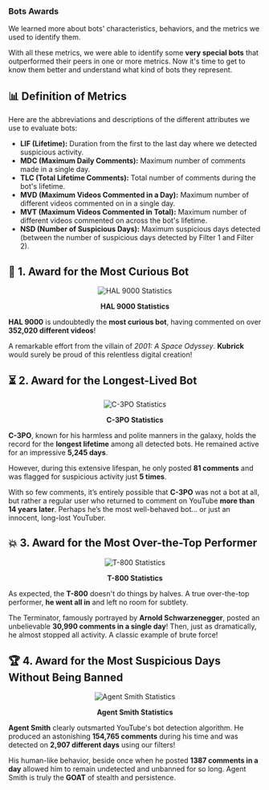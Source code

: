 ### Bots Awards 

We learned more about bots' characteristics, behaviors, and the metrics we used to identify them.  

With all these metrics, we were able to identify some **very special bots** that outperformed their peers in one or more metrics. Now it's time to get to know them better and understand what kind of bots they represent.


## 📊 **Definition of Metrics**

Here are the abbreviations and descriptions of the different attributes we use to evaluate bots:

- **LIF (Lifetime):** Duration from the first to the last day where we detected suspicious activity.  
- **MDC (Maximum Daily Comments):** Maximum number of comments made in a single day.  
- **TLC (Total Lifetime Comments):** Total number of comments during the bot's lifetime.  
- **MVD (Maximum Videos Commented in a Day):** Maximum number of different videos commented on in a single day.  
- **MVT (Maximum Videos Commented in Total):** Maximum number of different videos commented on across the bot's lifetime.  
- **NSD (Number of Suspicious Days):** Maximum suspicious days detected (between the number of suspicious days detected by Filter 1 and Filter 2).



## 🏅 **1. Award for the Most Curious Bot**

<div style="text-align: center;" id="lifetime_1">
  <img src="{{ site.baseurl }}/assets/data/bot_ranking/HAL_stats.svg" alt="HAL 9000 Statistics">
  <p><strong>HAL 9000 Statistics</strong></p>
</div>

**HAL 9000** is undoubtedly the **most curious bot**, having commented on over **352,020 different videos**!  

A remarkable effort from the villain of *2001: A Space Odyssey*. **Kubrick** would surely be proud of this relentless digital creation!



## ⏳ **2. Award for the Longest-Lived Bot**

<div style="text-align: center;" id="lifetime_1">
  <img src="{{ site.baseurl }}/assets/data/bot_ranking/C-3PO_stats.svg" alt="C-3PO Statistics">
  <p><strong>C-3PO Statistics</strong></p>
</div>

**C-3PO**, known for his harmless and polite manners in the galaxy, holds the record for the **longest lifetime** among all detected bots. He remained active for an impressive **5,245 days**.  

However, during this extensive lifespan, he only posted **81 comments** and was flagged for suspicious activity just **5 times**.  

With so few comments, it’s entirely possible that **C-3PO** was not a bot at all, but rather a regular user who returned to comment on YouTube **more than 14 years later**. Perhaps he’s the most well-behaved bot... or just an innocent, long-lost YouTuber.

## 💥 **3. Award for the Most Over-the-Top Performer**

<div style="text-align: center;" id="lifetime_1">
  <img src="{{ site.baseurl }}/assets/data/bot_ranking/T-800_stats.svg" alt="T-800 Statistics">
  <p><strong>T-800 Statistics</strong></p>
</div>

As expected, the **T-800** doesn't do things by halves. A true over-the-top performer, **he went all in** and left no room for subtlety.  

The Terminator, famously portrayed by **Arnold Schwarzenegger**, posted an unbelievable **30,990 comments in a single day**! Then, just as dramatically, he almost stopped all activity. A classic example of brute force!

## 🏆 **4. Award for the Most Suspicious Days Without Being Banned**

<div style="text-align: center;" id="lifetime_1">
  <img src="{{ site.baseurl }}/assets/data/bot_ranking/SMITH_stats.svg" alt="Agent Smith Statistics">
  <p><strong>Agent Smith Statistics</strong></p>
</div>

**Agent Smith** clearly outsmarted YouTube's bot detection algorithm. He produced an astonishing **154,765 comments** during his time and was detected on **2,907 different days** using our filters!  

His human-like behavior, beside once when he posted **1387 comments in a day** allowed him to remain undetected and unbanned for so long. Agent Smith is truly the **GOAT** of stealth and persistence.